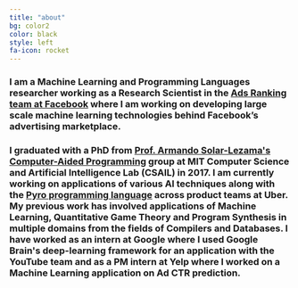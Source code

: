 ```yaml
---
title: "about"
bg: color2
color: black
style: left
fa-icon: rocket
---
```




### I am a Machine Learning and Programming Languages researcher working as a Research Scientist in the [Ads Ranking team at Facebook](https://research.fb.com/people/singh-rohit/) where I am working on developing large scale machine learning technologies behind Facebook’s advertising marketplace.
### I graduated with a PhD from [Prof. Armando Solar-Lezama's](https://people.csail.mit.edu/asolar/) [Computer-Aided Programming](http://groups.csail.mit.edu/cap/) group at MIT Computer Science and Artificial Intelligence Lab (CSAIL) in 2017.  I am currently working on applications of various AI techniques along with the [Pyro programming language](http://pyro.ai) across product teams at Uber. My previous work has involved applications of Machine Learning, Quantitative Game Theory and Program Synthesis in multiple domains from the fields of Compilers and Databases. I have worked as an intern at Google where I used Google Brain's deep-learning framework for an application with the YouTube team and as a PM intern at Yelp where I worked on a Machine Learning application on Ad CTR prediction. 
